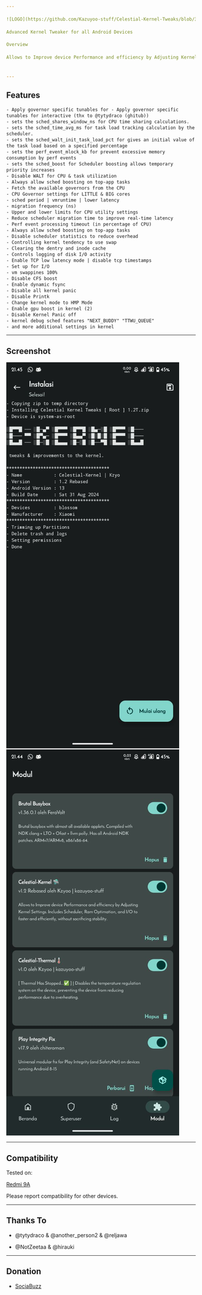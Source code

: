 ```yaml
---

![LOGO](https://github.com/Kazuyoo-stuff/Celestial-Kernel-Tweaks/blob/3c7b097600c1ebb2c4961ddacd3e5511783a584c/media/banner.jpg)

Advanced Kernel Tweaker for all Android Devices

Overview

Allows to Improve device Performance and efficiency by Adjusting Kernel Settings. Includes Scheduler, Ram Optimation, and I/O to faster and efficiently, without sacrificing stability.


---
```


## Features

```
- Apply governor specific tunables for - Apply governor specific tunables for interactive (thx to @tytydraco (ghitub))
- sets the sched_shares_window_ns for CPU time sharing calculations.
- sets the sched_time_avg_ms for task load tracking calculation by the scheduler.
- sets the sched_walt_init_task_load_pct for gives an initial value of the task load based on a specified percentage
- sets the perf_event_mlock_kb for prevent excessive memory consumption by perf events
- sets the sched_boost for Scheduler boosting allows temporary priority increases
- Disable WALT for CPU & task utilization
- Always allow sched boosting on top-app tasks
- Fetch the available governors from the CPU
- CPU Governor settings for LITTLE & BIG cores
- sched period | vmruntime | lower latency
- migration frequency (ns)
- Upper and lower limits for CPU utility settings
- Reduce scheduler migration time to improve real-time latency
- Perf event processing timeout (in percentage of CPU)
- Always allow sched boosting on top-app tasks
- Disable scheduler statistics to reduce overhead
- Controlling kernel tendency to use swap
- Clearing the dentry and inode cache
- Controls logging of disk I/O activity
- Enable TCP low latency mode | disable tcp timestamps
- Set up for I/O
- vm swappines 100%
- Disable CFS boost
- Enable dynamic fsync
- Disable all kernel panic
- Disable Printk
- Change kernel mode to HMP Mode
- Enable gpu boost in kernel (2)
- Disable Kernel Panic off
- kernel debug sched features "NEXT_BUDDY" "TTWU_QUEUE"
- and more additional settings in kernel
```

---

## Screenshot

![LOGO](https://github.com/Kazuyoo-stuff/Celestial-Kernel-Tweaks/blob/1022e01df113f64076a0678e98e5fad18b306a67/media/ss1.jpg) ![LOGO](https://github.com/Kazuyoo-stuff/Celestial-Kernel-Tweaks/blob/ea6ae84bf90cefd42db6cc2e46ba97299d368831/media/ss2.jpg)

---

## Compatibility

Tested on:

[Redmi 9A](https://m.gsmarena.com/xiaomi_redmi_9a-10279.php)


Please report compatibility for other devices.


---

## Thanks To

- @tytydraco & @another_person2 & @reljawa

- @NotZeetaa & @hirauki

---

## Donation

- [SociaBuzz](https://sociabuzz.com/dikyganteng_/tribe)
